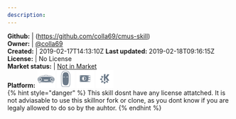 ```yaml
---
description: 
---
```



**Github:** | (https://github.com/colla69/cmus-skill)  
**Owner:** | [@colla69](https://github.com/colla69)  
**Created:** | 2019-02-17T14:13:10Z  **Last updated:** 2019-02-18T09:16:15Z  
**License:** | No License  
**Market status:** | [Not in Market](https://market.mycroft.ai/skill/)  
**Platform:**   ![](.gitbook/assets/mark-1-icon.png)  ![](.gitbook/assets/mark-2-icon.png)  ![](.gitbook/assets/picroft-icon.png)  ![](.gitbook/assets/kde.png)   
{% hint style="danger" %}
This skill dosnt have any license attatched. It is not adviasable to use this skillnor fork or clone, as you dont know if you are legaly allowed to do so by the auhtor.
{% endhint %}
